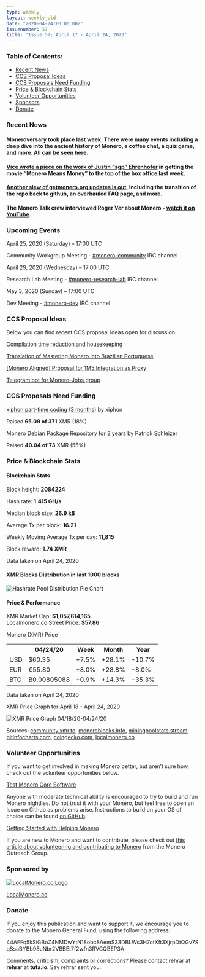 ```yaml
---
type: weekly
layout: weekly_old
date: "2020-04-24T00:00:00Z"
issuenumber: 57
title: "Issue 57; April 17 - April 24, 2020"
---
```


<h3>Table of Contents:</h3>
<ul class="contents">
    <li><a href="#news">Recent News</a></li>
    <li><a href="#ideas">CCS Proposal Ideas</a></li>
    <li><a href="#proposals">CCS Proposals Need Funding</a></li>
    <li><a href="#stats">Price & Blockchain Stats</a></li>
    <li><a href="#volunteer">Volunteer Opportunities</a></li>
    <li><a href="#sponsor">Sponsors</a></li>
    <li><a href="#donate">Donate</a></li>
</ul>

<h3 id="news">Recent News</h3>

<div class="newsbyte">
    <h4>Moneroversary took place last week. There were many events including a deep dive into the ancient history of Monero, a coffee chat, a quiz game, and more. <a href="https://www.youtube.com/watch?v=YigNWkXJk48" target="_blank">All can be seen here</a>.</h4>
</div>

<div class="newsbyte">
    <h4><a href="https://www.vice.com/en_us/article/jgewky/how-a-random-guy-made-the-2-movie-in-america-for-dollar1000?utm_source=reddit.com" target="_blank">Vice wrote a piece on the work of Justin “sgp” Ehrenhofer</a> in getting the movie “Monero Means Money” to the top of the box office last week.</h4>
</div>

<div class="newsbyte">
    <h4><a href="https://www.reddit.com/r/Monero/comments/g463jj/getmoneroorg_updated_migration_to_github_new_faq/" target="_blank">Another slew of getmonero.org updates is out</a>, including the transition of the repo back to github, an overhauled FAQ page, and more.</h4>
</div>

<div class="newsbyte">
    <h4>The Monero Talk crew interviewed Roger Ver about Monero - <a href="https://www.youtube.com/watch?v=w6XkiU_1Uy8" target="_blank">watch it on YouTube</a>.</h4>
</div>


<h3 id="events">Upcoming Events</h3>

<div class="event">
    <p class="date" markdown="1">April 25, 2020 (Saturday) – 17:00 UTC</p>
    <p markdown="1">Community Workgroup Meeting - <a href="irc://chat.freenode.net/#monero-community" target="_blank">#monero-community</a> IRC channel</p>
</div>

<div class="event">
    <p class="date" markdown="1">April 29, 2020 (Wednesday) – 17:00 UTC</p>
    <p markdown="1">Research Lab Meeting - <a href="irc://chat.freenode.net/#monero-research-lab" target="_blank">#monero-research-lab</a> IRC channel</p>
</div>

<div class="event">
    <p class="date" markdown="1">May 3, 2020 (Sunday) – 17:00 UTC</p>
    <p markdown="1">Dev Meeting - <a href="irc://chat.freenode.net/#monero-dev" target="_blank">#monero-dev</a> IRC channel</p>
</div>

<h3 id="ideas">CCS Proposal Ideas</h3>

<p>Below you can find recent CCS proposal ideas open for discussion.</p>

<div class="proposal">
<p><a href="https://repo.getmonero.org/monero-project/ccs-proposals/-/merge_requests/138" target="_blank">Compilation time reduction and housekeeping</a></p>
</div>

<div class="proposal">
<p><a href="https://repo.getmonero.org/monero-project/ccs-proposals/-/merge_requests/137" target="_blank">Translation of Mastering Monero into Brazilian Portuguese</a></p>
</div>

<div class="proposal">
<p><a href="https://repo.getmonero.org/monero-project/ccs-proposals/-/merge_requests/127" target="_blank">[Monero Aligned] Proposal for 1M5 Integration as Proxy</a></p>
</div>

<div class="proposal">
<p><a href="https://repo.getmonero.org/monero-project/ccs-proposals/merge_requests/91" target="_blank">Telegram bot for Monero-Jobs group</a></p>
</div>

<h3 id="proposals">CCS Proposals Need Funding</h3>

<div class="proposal">
    <p><a href="https://ccs.getmonero.org/proposals/xiphon-part-time-4.html" target="_blank">xiphon part-time coding (3 months)</a> by xiphon</p>
    <p>Raised <b>65.09 of 371</b> XMR (18%)</p>
</div>

<div class="proposal">
    <p><a href="https://ccs.getmonero.org/proposals/adrelanos-debian-package.html" target="_blank">Monero Debian Package Repository for 2 years</a> by Patrick Schleizer</p>
    <p>Raised <b>40.04 of 73</b> XMR (55%)</p>
</div>

<h3 id="stats">Price & Blockchain Stats</h3>

<h4 class="stat">Blockchain Stats</h4>

<div class="bcstats">
    <p>Block height: <b>2084224</b></p>
    <p>Hash rate: <b>1.415 GH/s</b></p>
    <p>Median block size: <b>26.9 kB</b></p>
    <p>Average Tx per block: <b>16.21</b></p>
    <p>Weekly Moving Average Tx per day: <b>11,815</b></p>
    <p>Block reward: <b>1.74 XMR</b></p>
</div>
<p class="note">Data taken on April 24, 2020</p>

<h4 class="stat">XMR Blocks Distribution in last 1000 blocks</h4>
<p><img src="/img/hashrate-pool-distribution-0424.png" alt="Hashrate Pool Distribution Pie Chart"/></p>

<h4 class="stat">Price & Performance</h4>

<div class="price-intro">XMR Market Cap: <b>$1,057,614,165</b><br>Localmonero.co Street Price: <b>$57.86</b></div>

<p class="table-title">Monero (XMR) Price</p>
<table class="price-table">
  <tr class="row1">
    <th></th>
    <th>04/24/20</th>
    <th>Week</th>
    <th>Month</th>
    <th>Year</th>
  </tr>
  <tr>
    <td data-th="XMR to">USD</td>
    <td data-th="04/24/20">$60.35</td>
    <td data-th="Week" class="green">+7.5%</td>
    <td data-th="Month" class="green">+28.1%</td>
    <td data-th="Year" class="red">-10.7%</td>
  </tr>
  <tr class="row3">
    <td data-th="XMR to">EUR</td>
    <td data-th="04/24/20">€55.80</td>
    <td data-th="Week" class="green">+8.0%</td>
    <td data-th="Month" class="green">+28.8%</td>
    <td data-th="Year" class="red">-8.0%</td>
  </tr>
  <tr>
    <td data-th="XMR to">BTC</td>
    <td data-th="04/24/20">B0.00805088</td>
    <td data-th="Week" class="green">+0.9%</td>
    <td data-th="Month" class="green">+14.3%</td>
    <td data-th="Year" class="red">-35.3%</td>
  </tr>
</table>
<p class="note">Data taken on April 24, 2020</p>

<p class="table-title">XMR Price Graph for April 18 - April 24, 2020</p>

![XMR Price Graph 04/18/20-04/24/20](/img/weekly-chart-0424.png "XMR Price Graph 04/18/20-04/24/20") 

Sources: <a href="https://community.xmr.to/explorer/mainnet/" target="_blank">community.xmr.to</a>, <a href="https://moneroblocks.info/stats/transaction-stats" target="_blank">moneroblocks.info</a>, <a href="https://miningpoolstats.stream/monero" target="_blank">miningpoolstats.stream</a>, <a href="https://bitinfocharts.com/monero/" target="_blank">bitinfocharts.com</a>, <a href="https://www.coingecko.com/" target="_blank">coingecko.com</a>, <a href="https://localmonero.co/" target="_blank">localmonero.co</a>

<h3 id="volunteer">Volunteer Opportunities</h3>

<p>If you want to get involved in making Monero better, but aren’t sure how, check out the volunteer opportunities below.</p>

<div class="newsbyte">
    <p class="date"><a href="https://github.com/monero-project/monero" target="_blank">Test Monero Core Software</a></p>
    <p>Anyone with moderate technical ability is encouraged to try to build and run Monero nightlies. Do not trust it with your Monero, but feel free to open an Issue on Github as problems arise. Instructions to build on your OS of choice can be found <a href="https://github.com/monero-project/monero#compiling-monero-from-source" target="_blank">on GitHub</a>. </p>
</div>

<div class="newsbyte">
    <p class="date"><a href="https://github.com/monero-project/monero" target="_blank">Getting Started with Helping Monero</a></p>
    <p>If you are new to Monero and want to contribute, please check out <a href="https://www.monerooutreach.org/stories/getting-started-helping-monero.php" target="_blank">this article about volunteering and contributing to Monero</a> from the Monero Outreach Group. </p>
</div>

<h3 id="sponsor">Sponsored by</h3>

<p><a href="https://localmonero.co/" target="_blank"><img src="/img/localmonero-logo.png" alt="LocalMonero.co Logo" class="localmonero"></a></p>

<p class="text-center"><a href="https://localmonero.co/" target="_blank">LocalMonero.co</a></p>

<h3 id="donate">Donate</h3>

<p markdown="1">If you enjoy this publication and want to support it, we encourage you to donate to the Monero General Fund, using the following address:</p>

<p class="address" markdown="1">44AFFq5kSiGBoZ4NMDwYtN18obc8AemS33DBLWs3H7otXft3XjrpDtQGv7SqSsaBYBb98uNbr2VBBEt7f2wfn3RVGQBEP3A</p>

<!--p><a href="monero:44AFFq5kSiGBoZ4NMDwYtN18obc8AemS33DBLWs3H7otXft3XjrpDtQGv7SqSsaBYBb98uNbr2VBBEt7f2wfn3RVGQBEP3A" class="qr"><img src="/img/donate-monero.png"></a></p-->

Comments, criticism, complaints or corrections? Please contact rehrar at **rehrar** at **tuta.io**. Say rehrar sent you.
